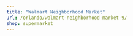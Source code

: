 ```yaml
---
title: "Walmart Neighborhood Market"
url: /orlando/walmart-neighborhood-market-9/
shop: supermarket
---
```

